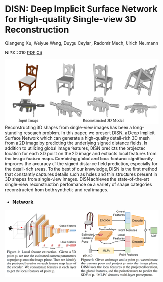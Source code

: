
# DISN: Deep Implicit Surface Network for High-quality Single-view 3D Reconstruction

Qiangeng Xu, Weiyue Wang, Duygu Ceylan, Radomir Mech, Ulrich Neumann

NIPS 2019 [PDF][PDF]\|[Git][Git]


<img src="./disn-result.png"  />
Reconstructing 3D shapes from single-view images has been a long-standing research problem. In this paper, we present DISN, a Deep Implicit Surface Network which can generate a high-quality detail-rich 3D mesh from a 2D image by predicting the underlying signed distance fields. In addition to utilizing global image features, DISN predicts the projected location for each 3D point on the 2D image and extracts local features from the image feature maps. Combining global and local features significantly improves the accuracy of the signed distance field prediction, especially for the detail-rich areas. To the best of our knowledge, DISN is the first method that constantly captures details such as holes and thin structures present in 3D shapes from single-view images. DISN achieves the state-of-the-art single-view reconstruction performance on a variety of shape categories reconstructed from both synthetic and real images.

* ### Network
<img src="./disn-network.png"  />

[Git]:https://github.com/laughtervv/DISN
[PDF]:https://arxiv.org/abs/1904.04290
